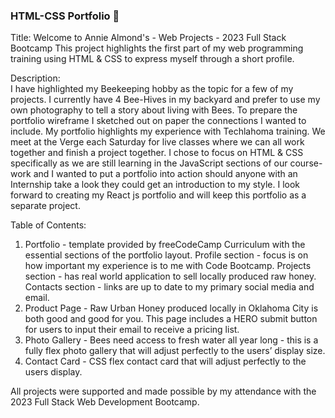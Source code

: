 ### HTML-CSS Portfolio 👋
Title: 
Welcome to Annie Almond's - Web Projects - 2023 Full Stack Bootcamp
This project highlights the first part of my web programming training using HTML & CSS to express myself through a short profile.

Description:  
I have highlighted my Beekeeping hobby as the topic for a few of my projects.  I currently have 4 Bee-Hives in my backyard and prefer to use my own photography to tell a story about living with Bees. To prepare the portfolio wireframe I sketched out on paper the connections I wanted to include.  My portfolio highlights my experience with Techlahoma training.  We meet at the Verge each Saturday for live classes where we can all work together and finish a project together.  I chose to focus on HTML & CSS specifically as we are still learning in the JavaScript sections of our course-work and I wanted to put a portfolio into action should anyone with an Internship take a look they could get an introduction to my style.  I look forward to creating my React js portfolio and will keep this portfolio as a separate project.

Table of Contents:
1. Portfolio - template provided by freeCodeCamp Curriculum with the essential sections of the portfolio layout.
  Profile section - focus is on how important my experience is to me with Code Bootcamp.
  Projects section - has real world application to sell locally produced raw honey.
  Contacts section - links are up to date to my primary social media and email.
2. Product Page - Raw Urban Honey produced locally in Oklahoma City is both good and good for you. This page includes a HERO submit button for users to input their email to receive a pricing list.
3. Photo Gallery - Bees need access to fresh water all year long - this is a fully flex photo gallery that will adjust perfectly to the users’ display size.
4. Contact Card - CSS flex contact card that will adjust perfectly to the users display.

All projects were supported and made possible by my attendance with the 2023 Full Stack Web Development Bootcamp.






